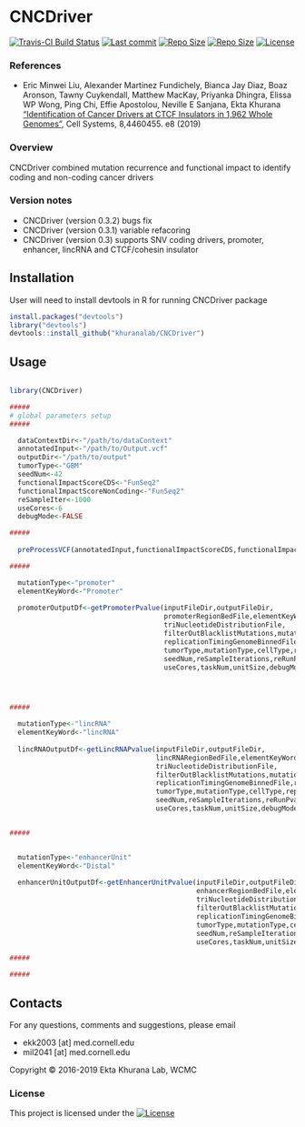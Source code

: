 # CNCDriver

[![Travis-CI Build Status](https://travis-ci.org/mil2041/CNCDriver.svg?branch=master)](https://travis-ci.org/mil2041/CNCDriver)
[![Last commit ](https://img.shields.io/github/last-commit/mil2041/CNCDriver.svg)]()
[![Repo Size ](https://img.shields.io/github/repo-size/mil2041/CNCDriver.svg)]()
[![Repo Size ](https://img.shields.io/github/release/mil2041/CNCDriver.svg)]()
[![License ](https://img.shields.io/github/license/mil2041/CNCDriver.svg?style=flat-square)]()

### References

* Eric Minwei Liu, Alexander Martinez Fundichely, Bianca Jay Diaz, Boaz Aronson, Tawny Cuykendall, Matthew MacKay, Priyanka Dhingra, Elissa WP Wong, Ping Chi, Effie Apostolou, Neville E Sanjana, Ekta Khurana [“Identification of Cancer Drivers at CTCF Insulators in 1,962 Whole Genomes”](https://www.ncbi.nlm.nih.gov/pubmed/31078526), Cell Systems, 8,4460455. e8 (2019)

### Overview

CNCDriver combined mutation recurrence and functional impact to identify coding and non-coding cancer drivers

### Version notes

* CNCDriver (version 0.3.2) bugs fix
* CNCDriver (version 0.3.1) variable refacoring 
* CNCDriver (version 0.3) supports SNV coding drivers, promoter, enhancer, lincRNA and CTCF/cohesin insulator   




## Installation
User will need to install devtools in R for running CNCDriver package

``` r
install.packages("devtools")
library("devtools")
devtools::install_github("khuranalab/CNCDriver")
```

## Usage

``` r

library(CNCDriver)

#####
# global parameters setup
#####

  dataContextDir<-"/path/to/dataContext"
  annotatedInput<-"/path/to/Output.vcf"
  outputDir<-"/path/to/output"
  tumorType<-"GBM"
  seedNum<-42
  functionalImpactScoreCDS<-"FunSeq2"
  functionalImpactScoreNonCoding<-"FunSeq2"
  reSampleIter<-1000
  useCores<-6
  debugMode<-FALSE

#####
  
  preProcessVCF(annotatedInput,functionalImpactScoreCDS,functionalImpactScoreNonCoding,outputDir,tumorType,useCores)

#####

  mutationType<-"promoter"
  elementKeyWord<-"Promoter"
  
  promoterOutputDf<-getPromoterPvalue(inputFileDir,outputFileDir,
                                      promoterRegionBedFile,elementKeyWord,
                                      triNucleotideDistributionFile,
                                      filterOutBlacklistMutations,mutationBlacklistFile,
                                      replicationTimingGenomeBinnedFile,replicationTimingElementBinnedFilePromoter,
                                      tumorType,mutationType,cellType,replicationTimingCutOff,
                                      seedNum,reSampleIterations,reRunPvalueCutOff,
                                      useCores,taskNum,unitSize,debugMode)




#####

  mutationType<-"lincRNA"
  elementKeyWord<-"lincRNA"
  
  lincRNAOutputDf<-getLincRNAPvalue(inputFileDir,outputFileDir,
                                    lincRNARegionBedFile,elementKeyWord,
                                    triNucleotideDistributionFile,
                                    filterOutBlacklistMutations,mutationBlacklistFile,
                                    replicationTimingGenomeBinnedFile,replicationTimingElementBinnedFileLincRNA,
                                    tumorType,mutationType,cellType,replicationTimingCutOff,
                                    seedNum,reSampleIterations,reRunPvalueCutOff,
                                    useCores,taskNum,unitSize,debugMode)


#####


  mutationType<-"enhancerUnit"
  elementKeyWord<-"Distal"
  
  enhancerUnitOutputDf<-getEnhancerUnitPvalue(inputFileDir,outputFileDir,
                                              enhancerRegionBedFile,elementKeyWord,
                                              triNucleotideDistributionFile,
                                              filterOutBlacklistMutations,mutationBlacklistFile,
                                              replicationTimingGenomeBinnedFile,replicationTimingElementBinnedFileEnhancer,
                                              tumorType,mutationType,cellType,replicationTimingCutOff,
                                              seedNum,reSampleIterations,reRunPvalueCutOff,
                                              useCores,taskNum,unitSize,debugMode)

#####

#####


```
## Contacts
For any questions, comments and suggestions, please email

* ekk2003 [at] med.cornell.edu 
* mil2041 [at] med.cornell.edu

Copyright © 2016-2019 Ekta Khurana Lab, WCMC

### License 
This project is licensed under the 
[![License ](https://img.shields.io/github/license/mil2041/CNCDriver.svg?style=flat-square)]()



